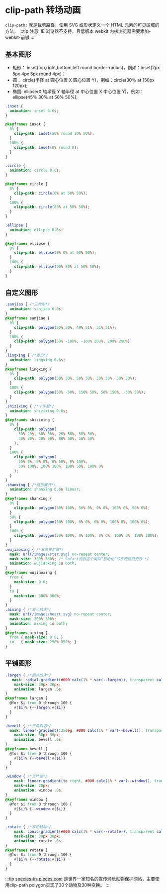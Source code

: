 # clip-path 转场动画

`clip-path:` 就是裁剪路径，使用 SVG 或形状定义一个 HTML 元素的可见区域的方法。
:::tip
注意: IE 浏览器不支持，且低版本 webkit 内核浏览器需要添加-webkit-前缀
:::

## 基本图形

- 矩形： inset(top,right,bottom,left round border-radius)，例如：inset(2px 5px 4px 5px round 4px)；
- 圆： circle(半径 at 圆心位置 X 圆心位置 Y)，例如：circle(30% at 150px 120px);
- 椭圆: ellipse(X 轴半径 Y 轴半径 at 中心位置 X 中心位置 Y)，例如：ellipse(45% 30% at 50% 50%);

<clipPath-basic/>

```css
.inset {
  animation: inset 0.6s;
}

@keyframes inset {
  0% {
    clip-path: inset(50% round 10% 50%);
  }
  100% {
    clip-path: inset(0% round 0);
  }
}

.circle {
  animation: circle 0.6s;
}

@keyframes circle {
  0% {
    clip-path: circle(0% at 50% 50%);
  }
  100% {
    clip-path: circle(80% at 50% 50%);
  }
}

.ellipse {
  animation: ellipse 0.6s;
}

@keyframes ellipse {
  0% {
    clip-path: ellipse(0% 0% at 50% 50%);
  }
  100% {
    clip-path: ellipse(90% 80% at 50% 50%);
  }
}
```

## 自定义图形

<clipPath-polygon/>

```css
.sanjiao { /*三角形*/
  animation: sanjiao 0.6s;
}
@keyframes sanjiao {
  0% {
    clip-path: polygon(50% 50%, 49% 51%, 51% 51%);
  }
  100% {
    clip-path: polygon(50% -100%, -100% 200%, 200% 200%);
  }
}
.lingxing { /*菱形*/
  animation: lingxing 0.6s;
}
@keyframes lingxing {
  0% {
    clip-path: polygon(50% 50%, 50% 50%, 50% 50%, 50% 50%);
  }
  100% {
    clip-path: polygon(50% -50%, 150% 50%, 50% 150%, -50% 50%);
  }
}
.shizixing { /*十字星*/
  animation: shizixing 0.6s;
}
@keyframes shizixing {
  0% {
    clip-path: polygon(
      50% 20%, 50% 50%, 20% 50%, 50% 50%,
      50% 80%, 50% 50%, 80% 50%, 50% 50%
    );
  }
  100% {
    clip-path: polygon(
      50% 0%, 0% 0%, 0% 50%, 0% 100%,
      50% 100%, 100% 100%, 100% 50%, 100% 0%
    );
  }
}
.shanxing { /*扇形展开*/
  animation: shanxing 0.6s linear;
}
@keyframes shanxing {
  0% {
    clip-path: polygon(50% 100%, 50% 0%, 0% 0%, 100% 0%, 50% 0%);
  }
  50% {
    clip-path: polygon(50% 100%, 0% 0%, 0% 0%, 100% 0%, 100% 0%);
  }
  100% {
    clip-path: polygon(50% 100%, 0% 100%, 0% 0%, 100% 0%, 100% 100%);
  }
}
.wujiaoxing { /*五角星扩展*/
  mask: url(/images/star.svg) no-repeat center;
  mask-size: 380% 380%; /* Safari没有这个类似“初始化”的东西居然无效 */
  animation: wujiaoxing 1s both;
}
@keyframes wujiaoxing {
  from {
    mask-size: 0 0;
  }
  to {
    mask-size: 380% 380%;
  }
}
.aixing { /*爱心放大*/
  mask: url(/images/heart.svg) no-repeat center;
  mask-size: 200% 300%;    
  animation: aixing 1s both;
}
@keyframes aixing {
  from { mask-size: 0 0; }
  to   { mask-size: 250% 350%; }
}
```

## 平铺图形

<clipPath-tile/>

```scss
.largen { /*圆点放大*/
   mask: radial-gradient(#000 calc(1% * var(--largen)), transparent calc(1% * var(--largen)));
    mask-size: 30px 30px;
    animation: largen .6s;
}
@keyframes largen {
  @for $i from 0 through 100 {
    #{$i}% {--largen:#{$i}}
  }
}

.bevell { /*三角斜切*/
  mask: linear-gradient(135deg, #000 calc(1% * var(--bevell)), transparent calc(1% * var(--bevell)));
    mask-size: 30px 30px;
    animation: bevell .6s;
}
@keyframes bevell {
  @for $i from 0 through 100 {
    #{$i}% {--bevell:#{$i}}
  }
}

.window { /*百叶窗*/
    mask: linear-gradient(to right, #000 calc(1% * var(--window)), transparent calc(1% * var(--window)));
    mask-size: 20px;
    animation: window .6s;
}
@keyframes window {
  @for $i from 0 through 100 {
    #{$i}% {--window:#{$i}}
  }
}

.rotate { /*车轮转动*/
    mask: conic-gradient(#000 calc(1% * var(--rotate)), transparent calc(1% * var(--rotate)));
    mask-size: 30px 30px;
    animation: rotate .6s;
}
@keyframes rotate {
  @for $i from 0 through 100 {
    #{$i}% {--rotate:#{$i}}
  }
}
```

:::tip
[species-in-pieces.com](http://species-in-pieces.com "species-in-pieces.com") 是世界一家知名的宣传濒危动物保护网站，主要使用clip-path polygon实现了30个动物及30种变换。
:::